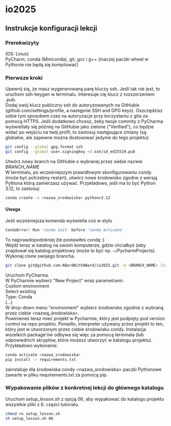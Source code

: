# io2025

## Instrukcje konfiguracji lekcji

### Prerekwizyty
(OS: Linux)\
PyCharm, conda (Miniconda), git, gcc i g++ (inaczej paczki wheel w Pythonie nie będą się kompilować)

### Pierwsze kroki
Upewnij się, że masz wygenerowaną parę kluczy ssh. Jeśli tak nie jest, to uruchom ssh-keygen w terminalu. Interesuje
cię klucz z rozszerzeniem .pub.\
Dodaj swój klucz publiczny ssh do autoryzowanych na GitHubie (github.com/settings/profile, a następnie SSH and GPG keys).
Oszczędzisz sobie tym sposobem czas na autoryzacje przy korzystaniu z gita za pomocą HTTPS. Jeśli dodatkowo chcesz,
żeby twoje commity z PyCharma wyświetlały się później na GitHubie jako zielone ("Verified"), co będzie widać po wejściu
na twój profil, to zastosuj następujące zmiany (są globalne, ale zapewne można dostosować jedynie do tego projektu):
```bash
git config --global gpg.format ssh
git config --global user.signingkey ~/.ssh/id_ed25519.pub
```
Utwórz nowy branch na GitHubie o wybranej przez siebie nazwie _BRANCH_NAME_\
W terminalu, po wcześniejszym prawidłowym skonfigurowaniu condy (może być potrzebny restart), utwórz nowe środowisko
zgodne z wersją Pythona którą zamierzasz używać. Przykładowo, jeśli ma to być Python 3.12, to zastosuj:
```bash
conda create -n <nazwa_srodowiska> python=3.12 
```
#### Uwaga
Jeśli wcześniejsza komenda wyświetla coś w stylu 
```bash
CondaError: Run 'conda init' before 'conda activate'
```
To najprawdopodobniej źle postawiłeś condę :)\
Wejdź teraz w katalog na swoim komputerze, gdzie chciałbyś żeby znajdował się katalog projektowy (może to być np. ~/PycharmProjects).\
Wykonaj clone swojego brancha.
```bash
git clone git@github.com:ABardWithAWard/io2025.git -b <BRANCH_NAME> [nazwa_katalogu_do_którego_się_wykona_clone]
```
Uruchom PyCharma.\
W PyCharmie wybierz "New Project" wraz parametrami:\
Custom environment\
Select existing\
Type: Conda\
(...)\
W drop-down menu "environment" wybierz środowisko zgodnie z wybraną przez ciebie <nazwą_środowiska>.\
Powinieneś teraz mieć projekt w Pycharmie, który jest podpięty pod version control na repo projektu. Ponadto, interpreter
używany przez projekt to ten, który jest w utworzonym przez ciebie środowisku condy. Instalacja wszelkich package'ów
odbywa się więc za pomocą terminala (lub odpowiednich skryptów, które możesz utworzyć w katalogu projektu).\
Przykładowo wykonanie:
```bash
conda activate <nazwa_srodowiska>
pip install -r requirements.txt
```
zainstaluje dla środowiska condy <nazwa_srodowiska> paczki Pythonowe zawarte w pliku requirements.txt za pomocą pip.

### Wypakowanie plików z konkretnej lekcji do głównego katalogu
Uruchom _setup_lesson.sh_ z opcją _06_, aby wypakować do katalogu projektu wszystkie pliki z 6. części tutorialu.
```bash
chmod +x setup_lesson.sh
sh setup_lesson.sh 06
```